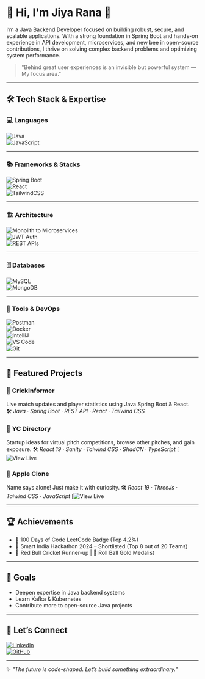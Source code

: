 # 🚀  Hi, I'm Jiya Rana  👋

I’m a Java Backend Developer focused on building robust, secure, and scalable applications. With a strong foundation in Spring Boot and hands-on experience in API development, microservices, and new bee in open-source contributions, I thrive on solving complex backend problems and optimizing system performance.

> "Behind great user experiences is an invisible but powerful system — My focus area."

---

## 🛠️ Tech Stack & Expertise

### 💻 Languages  
![Java](https://img.shields.io/badge/Java-ED8B00?style=for-the-badge&logo=openjdk&logoColor=white)  
![JavaScript](https://img.shields.io/badge/JavaScript-F7DF1E?style=for-the-badge&logo=javascript&logoColor=black)

---

### 📚 Frameworks & Stacks  
![Spring Boot](https://img.shields.io/badge/Spring%20Boot-6DB33F?style=for-the-badge&logo=spring-boot&logoColor=white)  
![React](https://img.shields.io/badge/React-20232A?style=for-the-badge&logo=react&logoColor=61DAFB)  
![TailwindCSS](https://img.shields.io/badge/Tailwind_CSS-38B2AC?style=for-the-badge&logo=tailwind-css&logoColor=white)

---

### 🏗️ Architecture  
![Monolith to Microservices](https://img.shields.io/badge/Monolith→Microservices-blueviolet?style=for-the-badge)  
![JWT Auth](https://img.shields.io/badge/JWT%20Authentication-orange?style=for-the-badge)  
![REST APIs](https://img.shields.io/badge/RESTful%20API-lightgrey?style=for-the-badge)

---

### 🗄️ Databases  
![MySQL](https://img.shields.io/badge/MySQL-4479A1?style=for-the-badge&logo=mysql&logoColor=white)  
![MongoDB](https://img.shields.io/badge/MongoDB-4EA94B?style=for-the-badge&logo=mongodb&logoColor=white)

---

### 🧰 Tools & DevOps  
![Postman](https://img.shields.io/badge/Postman-FF6C37?style=for-the-badge&logo=postman&logoColor=white)  
![Docker](https://img.shields.io/badge/Docker-2496ED?style=for-the-badge&logo=docker&logoColor=white)  
![IntelliJ](https://img.shields.io/badge/IntelliJ%20IDEA-000000?style=for-the-badge&logo=intellijidea&logoColor=white)  
![VS Code](https://img.shields.io/badge/VS%20Code-007ACC?style=for-the-badge&logo=visual-studio-code&logoColor=white)  
![Git](https://img.shields.io/badge/Git-F05032?style=for-the-badge&logo=git&logoColor=white)

---

## 🚀 Featured Projects

### 🎯 **CrickInformer**  
Live match updates and player statistics using Java Spring Boot & React.  
🛠️ *Java · Spring Boot · REST API · React · Tailwind CSS*

### 🎯 **YC Directory**  
Startup ideas for virtual pitch competitions, browse other pitches, and gain exposure.
🛠️ *React 19 · Sanity · Taiwind CSS · ShadCN · TypeScript*
[![View Live](https://yc-directory-ranajiyas-projects.vercel.app)

### 🎯 **Apple Clone**  
Name says alone! Just make it with curiosity.
🛠️ *React 19 · ThreeJs · Taiwind CSS · JavaScript*
[![View Live](https://ranajiya.github.io/apple-clone)


---

## 🏆 Achievements  
- 🏅 100 Days of Code LeetCode Badge (Top 4.2%)  
- 🥇 Smart India Hackathon 2024 – Shortlisted (Top 8 out of 20 Teams)  
- 🥈 Red Bull Cricket Runner-up | 🥇 Roll Ball Gold Medalist

---

## 📌 Goals  
- Deepen expertise in Java backend systems  
- Learn Kafka & Kubernetes  
- Contribute more to open-source Java projects  

---

## 🤝 Let’s Connect  
[![LinkedIn](https://img.shields.io/badge/LinkedIn-0A66C2?style=for-the-badge&logo=linkedin&logoColor=white)](https://www.linkedin.com/in/jiya-rana)  
[![GitHub](https://img.shields.io/badge/GitHub-181717?style=for-the-badge&logo=github&logoColor=white)](https://github.com/yourusername)  

---

✨ _"The future is code-shaped. Let’s build something extraordinary."_  
